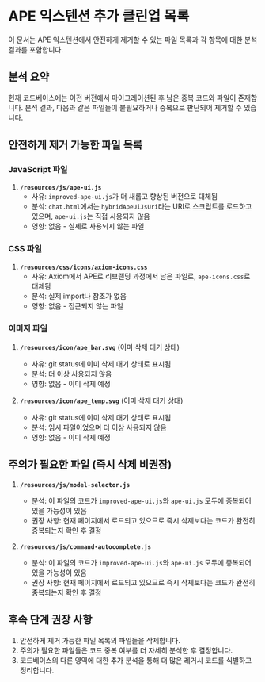 # APE 익스텐션 추가 클린업 목록

이 문서는 APE 익스텐션에서 안전하게 제거할 수 있는 파일 목록과 각 항목에 대한 분석 결과를 포함합니다.

## 분석 요약

현재 코드베이스에는 이전 버전에서 마이그레이션된 후 남은 중복 코드와 파일이 존재합니다. 
분석 결과, 다음과 같은 파일들이 불필요하거나 중복으로 판단되어 제거할 수 있습니다.

## 안전하게 제거 가능한 파일 목록

### JavaScript 파일

1. **`/resources/js/ape-ui.js`**
   - 사유: `improved-ape-ui.js`가 더 새롭고 향상된 버전으로 대체됨
   - 분석: `chat.html`에서는 `hybridApeUiJsUri`라는 URI로 스크립트를 로드하고 있으며, `ape-ui.js`는 직접 사용되지 않음
   - 영향: 없음 - 실제로 사용되지 않는 파일

### CSS 파일

1. **`/resources/css/icons/axiom-icons.css`**
   - 사유: Axiom에서 APE로 리브랜딩 과정에서 남은 파일로, `ape-icons.css`로 대체됨
   - 분석: 실제 import나 참조가 없음
   - 영향: 없음 - 접근되지 않는 파일

### 이미지 파일

1. **`/resources/icon/ape_bar.svg`** (이미 삭제 대기 상태)
   - 사유: git status에 이미 삭제 대기 상태로 표시됨
   - 분석: 더 이상 사용되지 않음
   - 영향: 없음 - 이미 삭제 예정

2. **`/resources/icon/ape_temp.svg`** (이미 삭제 대기 상태)
   - 사유: git status에 이미 삭제 대기 상태로 표시됨
   - 분석: 임시 파일이었으며 더 이상 사용되지 않음
   - 영향: 없음 - 이미 삭제 예정

## 주의가 필요한 파일 (즉시 삭제 비권장)

1. **`/resources/js/model-selector.js`**
   - 분석: 이 파일의 코드가 `improved-ape-ui.js`와 `ape-ui.js` 모두에 중복되어 있을 가능성이 있음
   - 권장 사항: 현재 페이지에서 로드되고 있으므로 즉시 삭제보다는 코드가 완전히 중복되는지 확인 후 결정

2. **`/resources/js/command-autocomplete.js`**
   - 분석: 이 파일의 코드가 `improved-ape-ui.js`와 `ape-ui.js` 모두에 중복되어 있을 가능성이 있음
   - 권장 사항: 현재 페이지에서 로드되고 있으므로 즉시 삭제보다는 코드가 완전히 중복되는지 확인 후 결정

## 후속 단계 권장 사항

1. 안전하게 제거 가능한 파일 목록의 파일들을 삭제합니다.
2. 주의가 필요한 파일들은 코드 중복 여부를 더 자세히 분석한 후 결정합니다.
3. 코드베이스의 다른 영역에 대한 추가 분석을 통해 더 많은 레거시 코드를 식별하고 정리합니다.